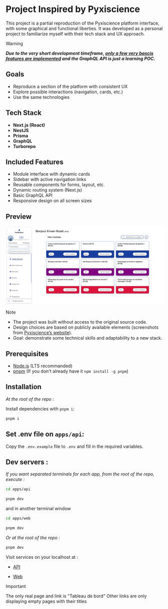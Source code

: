 # Project Inspired by Pyxiscience

This project is a partial reproduction of the Pyxiscience platform interface, with some graphical and functional liberties. It was developed as a personal project to familiarize myself with their tech stack and UX approach.

> [!WARNING]  
> **_Due to the very short development timeframe,
> <ins>only a few very bascis features are implemented</ins>
> and the GraphQL API is just a learning POC._**

## Goals

- Reproduce a section of the platform with consistent UX
- Explore possible interactions (navigation, cards, etc.)
- Use the same technologies

## Tech Stack

- **Next.js (React)**
- **NestJS**
- **Prisma**
- **GraphQL**
- **Turborepo**

## Included Features

- Module interface with dynamic cards
- Sidebar with active navigation links
- Reusable components for forms, layout, etc.
- Dynamic routing system (Next.js)
- Basic GraphQL API
- Responsive design on all screen sizes

## Preview

![screenshot](./apps/web/public/screenshot.png)

> [!NOTE]
>
> - The project was built without access to the original source code.
> - Design choices are based on publicly available elements
>   (screenshots from [Pyxiscience’s website](https://pyxiscience.com/)).
> - Goal: demonstrate some technical skills and adaptability to a new stack.

## Prerequisites

- [Node.js](https://nodejs.org/) (LTS recommanded)
- [pnpm](https://pnpm.io/) (If you don't already have it `npm install -g pnpm`)

## Installation

_At the root of the repo :_

Install dependencies with `pnpm i`:

```bash
pnpm i
```

## Set .env file on `apps/api`:

Copy the `.env.example` file to `.env` and fill in the required variables.

## Dev servers :

_If you want separated terminals for each app, from the root of the repo, execute :_

```bash
cd apps/api
```

```bash
pnpm dev
```

and in another terminal window

```bash
cd apps/web
```

```bash
pnpm dev
```

_Or at the root of the repo :_

```bash
pnpm dev
```

Visit services on your localhost at :

- [API](http://localhost:3000/graphql)

- [Web](http://localhost:3001/dashboard)

> [!IMPORTANT]
> The only real page and link is "Tableau de bord"
> Other links are only displaying empty pages with their titles

